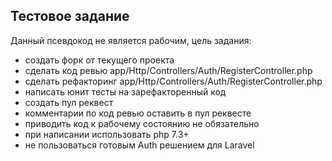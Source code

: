 ## Тестовое задание

Данный псевдокод не является рабочим, цель задания:

- создать форк от текущего проекта
- сделать код ревью app/Http/Controllers/Auth/RegisterController.php
- сделать рефакторинг app/Http/Controllers/Auth/RegisterController.php
- написать юнит тесты на зарефакторенный код
- создать пул реквест
- комментарии по код ревью оставить в пул реквесте
- приводить код к рабочему состоянию не обязательно
- при написании использовать php 7.3+
- не пользоваться готовым Auth решением для Laravel
